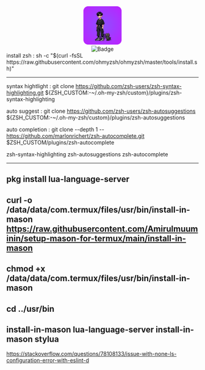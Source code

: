 <div id="header" align="center">
<img src="https://github.com/God7Wyn/mine/raw/refs/heads/main/me.png" width="100"/>
</div>
<div id="badges" align="center">
  <img src="https://img.shields.io/badge/Lexazsh-black?style=for-the-badge&logo=kalilinux&logoColor=blue" alt="Badge"/>
</div>
install zsh :
sh -c "$(curl -fsSL https://raw.githubusercontent.com/ohmyzsh/ohmyzsh/master/tools/install.sh)"

---

syntax hightlight :
git clone https://github.com/zsh-users/zsh-syntax-highlighting.git ${ZSH_CUSTOM:-~/.oh-my-zsh/custom}/plugins/zsh-syntax-highlighting

auto suggest :
git clone https://github.com/zsh-users/zsh-autosuggestions ${ZSH_CUSTOM:-~/.oh-my-zsh/custom}/plugins/zsh-autosuggestions

auto completion :
git clone --depth 1 -- https://github.com/marlonrichert/zsh-autocomplete.git $ZSH_CUSTOM/plugins/zsh-autocomplete

zsh-syntax-highlighting zsh-autosuggestions zsh-autocomplete

---

pkg install lua-language-server
---

curl -o /data/data/com.termux/files/usr/bin/install-in-mason  https://raw.githubusercontent.com/Amirulmuuminin/setup-mason-for-termux/main/install-in-mason
---

chmod +x /data/data/com.termux/files/usr/bin/install-in-mason
---

cd ../usr/bin
---

install-in-mason lua-language-server
install-in-mason stylua
---

https://stackoverflow.com/questions/78108133/issue-with-none-ls-configuration-error-with-eslint-d
